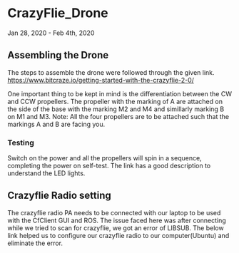 # CrazyFlie_Drone

Jan 28, 2020 - Feb 4th, 2020

## Assembling the Drone

The steps to assemble the drone were followed through the given link.
https://www.bitcraze.io/getting-started-with-the-crazyflie-2-0/

One important thing to be kept in mind is the differentiation between the CW and CCW propellers. The propeller with the marking of A are attached on the side of the base with the marking M2 and M4 and simillarly marking B on M1 and M3. Note: All the four propellers are to be attached such that the markings A and B are facing you.

### Testing
Switch on the power and all the propellers will spin in a sequence, completing the power on self-test. The link has a good description to understand the LED lights.

## Crazyflie Radio setting 

The crazyflie radio PA needs to be connected with our laptop to be used with the CfClient GUI and ROS. 
The issue faced here was after connecting while we tried to scan for crazyflie, we got an error of LIBSUB. 
The below link helped us to configure our crazyflie radio to our computer(Ubuntu) and eliminate the error. 

